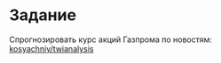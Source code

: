 # Задание
Спрогнозировать курс акций Газпрома по новостям: [kosyachniy/twianalysis](https://github.com/kosyachniy/twianalysis)